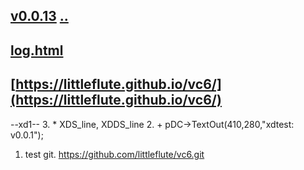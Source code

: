 ## [v0.0.13](https://github.com/littleflute/vc6/edit/master/i/11/DrawCli/readme.md) [..](..)
## [log.html](log.html)
## [https://littleflute.github.io/vc6/](https://littleflute.github.io/vc6/)

--xd1--
3. * 	XDS_line, XDDS_line
2. + 	pDC->TextOut(410,280,"xdtest: v0.0.1");

1. test git. 
https://github.com/littleflute/vc6.git
